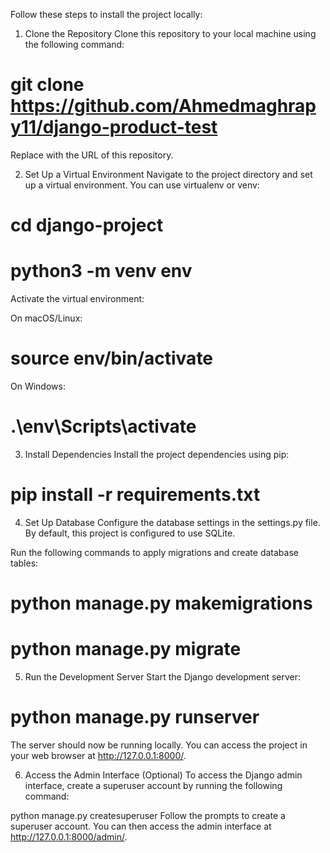 Follow these steps to install the project locally:

1. Clone the Repository
Clone this repository to your local machine using the following command:

# git clone https://github.com/Ahmedmaghrapy11/django-product-test
Replace <repository-url> with the URL of this repository.

2. Set Up a Virtual Environment
Navigate to the project directory and set up a virtual environment. You can use virtualenv or venv:

# cd django-project
# python3 -m venv env

Activate the virtual environment:

On macOS/Linux:
# source env/bin/activate

On Windows:
# .\env\Scripts\activate

3. Install Dependencies
Install the project dependencies using pip:

# pip install -r requirements.txt

4. Set Up Database
Configure the database settings in the settings.py file. By default, this project is configured to use SQLite.

Run the following commands to apply migrations and create database tables:

# python manage.py makemigrations
# python manage.py migrate
5. Run the Development Server
Start the Django development server:
# python manage.py runserver

The server should now be running locally. You can access the project in your web browser at http://127.0.0.1:8000/.

6. Access the Admin Interface (Optional)
To access the Django admin interface, create a superuser account by running the following command:

python manage.py createsuperuser
Follow the prompts to create a superuser account. You can then access the admin interface at http://127.0.0.1:8000/admin/.
